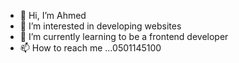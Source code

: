 - 👋 Hi, I’m Ahmed
- 👀 I’m interested in developing websites
- 🌱 I’m currently learning to be a frontend developer
- 📫 How to reach me ...0501145100

<!---
Ahmed39-wq/Ahmed39-wq is a ✨ special ✨ repository because its `README.md` (this file) appears on your GitHub profile.
You can click the Preview link to take a look at your changes.
--->

